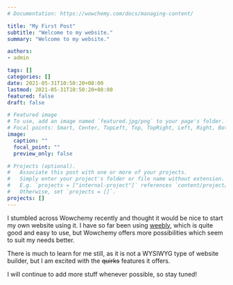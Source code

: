 ```yaml
---
# Documentation: https://wowchemy.com/docs/managing-content/

title: "My First Post"
subtitle: "Welcome to my website."
summary: "Welcome to my website."

authors: 
- admin

tags: []
categories: []
date: 2021-05-31T10:50:20+08:00
lastmod: 2021-05-31T10:50:20+08:00
featured: false
draft: false

# Featured image
# To use, add an image named `featured.jpg/png` to your page's folder.
# Focal points: Smart, Center, TopLeft, Top, TopRight, Left, Right, BottomLeft, Bottom, BottomRight.
image:
  caption: ""
  focal_point: ""
  preview_only: false

# Projects (optional).
#   Associate this post with one or more of your projects.
#   Simply enter your project's folder or file name without extension.
#   E.g. `projects = ["internal-project"]` references `content/project/deep-learning/index.md`.
#   Otherwise, set `projects = []`.
projects: []
---
```


I stumbled across Wowchemy recently and thought it would be nice to start my own website using it. I have so far been using [weebly](https://wavepowerlab.weebly.com), which is quite good and easy to use, but Wowchemy offers more possibilities which seem to suit my needs better. 

There is much to learn for me still, as it is not a WYSIWYG type of website builder, but I am excited with the ~~quirks~~ features it offers. 

I will continue to add more stuff whenever possible, so stay tuned!
